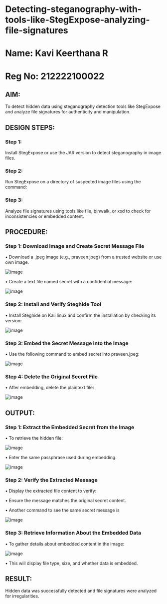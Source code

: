 # Detecting-steganography-with-tools-like-StegExpose-analyzing-file-signatures
# Name: Kavi Keerthana R 
# Reg No: 212222100022
## AIM:
To detect hidden data using steganography detection tools like StegExpose and analyze file signatures for authenticity and manipulation.

## DESIGN STEPS:
### Step 1:
Install StegExpose or use the JAR version to detect steganography in image files.

### Step 2:
Run StegExpose on a directory of suspected image files using the command:

### Step 3:
Analyze file signatures using tools like file, binwalk, or xxd to check for inconsistencies or embedded content.

## PROCEDURE:
### Step 1: Download Image and Create Secret Message File
  •	Download a .jpeg image (e.g., praveen.jpeg) from a trusted website or use own image.
  
  ![image](./images/a1.png)

  •	Create a text file named secret with a confidential message:
  
  ![image](./images/a2.png)

### Step 2: Install and Verify Steghide Tool
  •	Install Steghide on Kali linux and confirm the installation by checking its version:
  
  ![image](./images/a3.png)
 
### Step 3: Embed the Secret Message into the Image
  •	Use the following command to embed secret into praveen.jpeg:

  ![image](./images/a4.png)

### Step 4: Delete the Original Secret File
  •	After embedding, delete the plaintext file:
  
  ![image](./images/a5.png)

## OUTPUT:
### Step 1: Extract the Embedded Secret from the Image
  •	To retrieve the hidden file:
  
  ![image](./images/a6.png)

  •	Enter the same passphrase used during embedding.
  
  ![image](./images/a7.png)


### Step 2: Verify the Extracted Message

  •	Display the extracted file content to verify:
  
  •	Ensure the message matches the original secret content.

  •	Another command to see the same secret message is
  
  ![image](./images/a8.png)

 
### Step 3: Retrieve Information About the Embedded Data
  •	To gather details about embedded content in the image:
  
  ![image](./images/a9.png)  
  
  •	This will display file type, size, and whether data is embedded.


## RESULT:
Hidden data was successfully detected and file signatures were analyzed for irregularities.
